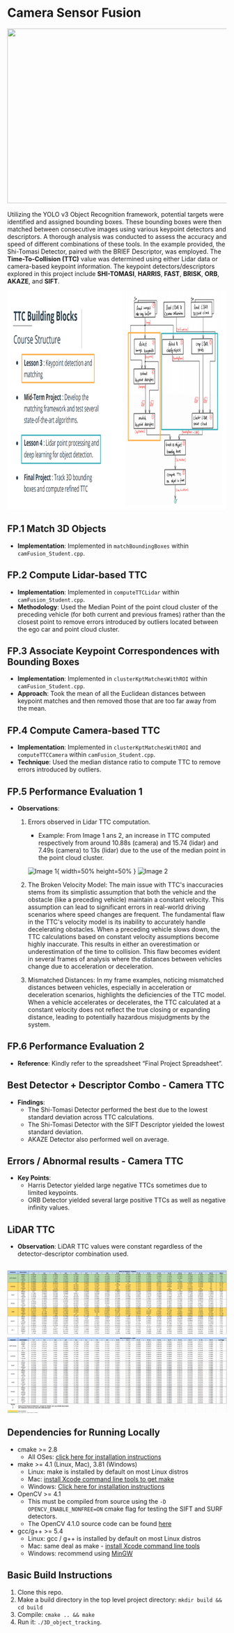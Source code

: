 # Camera Sensor Fusion

<img src="images/time_to_collision_with_keypt_match_gif.gif" width="1000" height="400" />

 Utilizing the YOLO v3 Object Recognition framework, potential targets were identified and assigned bounding boxes. 
 These bounding boxes were then matched between consecutive images using various keypoint detectors and descriptors. A thorough analysis was conducted to assess the accuracy and speed of different combinations of these tools. 
 In the example provided, the Shi-Tomasi Detector, paired with the BRIEF Descriptor, was employed. The **Time-To-Collision (TTC)** value was determined using either Lidar data or camera-based keypoint information. 
 The keypoint detectors/descriptors explored in this project include **SHI-TOMASI**, **HARRIS**, **FAST**, **BRISK**, **ORB**, **AKAZE**, and **SIFT**.


<img src="images/course_code_structure.png" width="1000" height="500" />

## FP.1 Match 3D Objects
- **Implementation**: Implemented in `matchBoundingBoxes` within `camFusion_Student.cpp`.

## FP.2 Compute Lidar-based TTC
- **Implementation**: Implemented in `computeTTCLidar` within `camFusion_Student.cpp`.
- **Methodology**: Used the Median Point of the point cloud cluster of the preceding vehicle (for both current and previous frames) rather than the closest point to remove errors introduced by outliers located between the ego car and point cloud cluster.

## FP.3 Associate Keypoint Correspondences with Bounding Boxes
- **Implementation**: Implemented in `clusterKptMatchesWithROI` within `camFusion_Student.cpp`.
- **Approach**: Took the mean of all the Euclidean distances between keypoint matches and then removed those that are too far away from the mean.

## FP.4 Compute Camera-based TTC
- **Implementation**: Implemented in `clusterKptMatchesWithROI` and `computeTTCCamera` within `camFusion_Student.cpp`.
- **Technique**: Used the median distance ratio to compute TTC to remove errors introduced by outliers.

## FP.5 Performance Evaluation 1
- **Observations**: 
  1. Errors observed in Lidar TTC computation. 
     - Example: From Image 1 ans 2, an increase in TTC computed respectively from around 10.88s (camera) and 15.74 (lidar) and 7.49s (camera) to 13s (lidar) due to the use of the median point in the point cloud cluster.


     ![Image 1](./images/Ex1.png){ width=50% height=50% }
     ![Image 2](./images/ex2.png)


  2. The Broken Velocity Model: 
  The main issue with TTC's inaccuracies stems from its simplistic assumption that both the vehicle and the obstacle (like a preceding vehicle) maintain a constant velocity. This assumption can lead to significant errors in real-world driving scenarios where speed changes are frequent.
  The fundamental flaw in the TTC's velocity model is its inability to accurately handle decelerating obstacles. When a preceding vehicle slows down, the TTC calculations based on constant velocity assumptions become highly inaccurate. This results in either an overestimation or underestimation of the time to collision. This flaw becomes evident in several frames of analysis where the distances between vehicles change due to acceleration or deceleration.
  
  3. Mismatched Distances: 
  In my frame examples, noticing mismatched distances between vehicles, especially in acceleration or deceleration scenarios, highlights the deficiencies of the TTC model. When a vehicle accelerates or decelerates, the TTC calculated at a constant velocity does not reflect the true closing or expanding distance, leading to potentially hazardous misjudgments by the system.


## FP.6 Performance Evaluation 2
- **Reference**: Kindly refer to the spreadsheet “Final Project Spreadsheet”.

## Best Detector + Descriptor Combo - Camera TTC
- **Findings**: 
  - The Shi-Tomasi Detector performed the best due to the lowest standard deviation across TTC calculations.
  - The Shi-Tomasi Detector with the SIFT Descriptor yielded the lowest standard deviation.
  - AKAZE Detector also performed well on average.

## Errors / Abnormal results - Camera TTC
- **Key Points**: 
  - Harris Detector yielded large negative TTCs sometimes due to limited keypoints.
  - ORB Detector yielded several large positive TTCs as well as negative infinity values.

## LiDAR TTC
- **Observation**: LiDAR TTC values were constant regardless of the detector-descriptor combination used.


##


![Image 3](./images/summary.png)
     


## Dependencies for Running Locally
* cmake >= 2.8
  * All OSes: [click here for installation instructions](https://cmake.org/install/)
* make >= 4.1 (Linux, Mac), 3.81 (Windows)
  * Linux: make is installed by default on most Linux distros
  * Mac: [install Xcode command line tools to get make](https://developer.apple.com/xcode/features/)
  * Windows: [Click here for installation instructions](http://gnuwin32.sourceforge.net/packages/make.htm)
* OpenCV >= 4.1
  * This must be compiled from source using the `-D OPENCV_ENABLE_NONFREE=ON` cmake flag for testing the SIFT and SURF detectors.
  * The OpenCV 4.1.0 source code can be found [here](https://github.com/opencv/opencv/tree/4.1.0)
* gcc/g++ >= 5.4
  * Linux: gcc / g++ is installed by default on most Linux distros
  * Mac: same deal as make - [install Xcode command line tools](https://developer.apple.com/xcode/features/)
  * Windows: recommend using [MinGW](http://www.mingw.org/)

## Basic Build Instructions

1. Clone this repo.
2. Make a build directory in the top level project directory: `mkdir build && cd build`
3. Compile: `cmake .. && make`
4. Run it: `./3D_object_tracking`.
